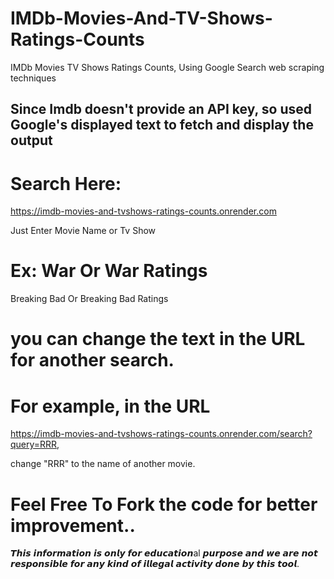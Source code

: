 # IMDb-Movies-And-TV-Shows-Ratings-Counts

IMDb Movies TV Shows Ratings Counts, Using Google Search web scraping techniques

## Since Imdb doesn't provide an API key, so used Google's displayed text to fetch and display the output

# Search Here:

https://imdb-movies-and-tvshows-ratings-counts.onrender.com

Just Enter Movie Name or Tv Show 

# Ex: War Or War Ratings 

Breaking Bad Or Breaking Bad Ratings

# you can change the text in the URL for another search.

# For example, in the URL 

https://imdb-movies-and-tvshows-ratings-counts.onrender.com/search?query=RRR,

change "RRR" to the name of another movie.

# Feel Free To Fork the code for better improvement..

𝙏𝙝𝙞𝙨 𝙞𝙣𝙛𝙤𝙧𝙢𝙖𝙩𝙞𝙤𝙣 𝙞𝙨 𝙤𝙣𝙡𝙮 𝙛𝙤𝙧 𝙚𝙙𝙪𝙘𝙖𝙩𝙞𝙤𝙣al 𝙥𝙪𝙧𝙥𝙤𝙨𝙚 𝙖𝙣𝙙 𝙬𝙚 𝙖𝙧𝙚 𝙣𝙤𝙩 𝙧𝙚𝙨𝙥𝙤𝙣𝙨𝙞𝙗𝙡𝙚 𝙛𝙤𝙧 𝙖𝙣𝙮 𝙠𝙞𝙣𝙙 𝙤𝙛 𝙞𝙡𝙡𝙚𝙜𝙖𝙡 𝙖𝙘𝙩𝙞𝙫𝙞𝙩𝙮 𝙙𝙤𝙣𝙚 𝙗𝙮 𝙩𝙝𝙞𝙨 𝙩𝙤𝙤𝙡.
